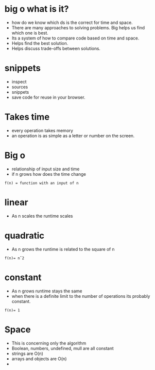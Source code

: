 # big o what is it?
- how do we know which ds is the correct for time and space.
- There are many approaches to solving problems. Big helps us find which one is best.
- Its a system of how to compare code based on time and space.
- Helps find the best solution.
- Helps discuss trade-offs between solutions.

# snippets
- inspect
- sources
- snippets
- save code for reuse in your browser.

# Takes time
- every operation takes memory
- an operation is as simple as a letter or number on the screen.

# Big o
- relationship of input size and time
- if n grows how does the time change
```
f(n) = function with an input of n

```

# linear
- As n scales the runtime scales
# quadratic
- As n grows the runtime is related to the square of n
```
f(n)= nˆ2
```
# constant
- As n grows runtime stays the same
- when there is a definite limit to the number of operations its probably constant.
```
f(n)= 1
```

# Space
- This is concerning only the algorithm
- Boolean, numbers, undefined, mull are all constant
- strings are O(n)
- arrays and objects are O(n)
-